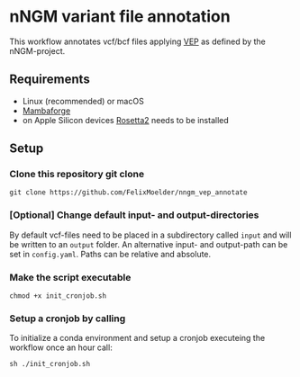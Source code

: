 # nNGM variant file annotation

This workflow annotates vcf/bcf files applying [VEP]((https://www.ensembl.org/info/docs/tools/vep/index.html)) as defined by the nNGM-project. 


## Requirements

* Linux (recommended) or macOS
* [Mambaforge](https://github.com/conda-forge/miniforge#mambaforge)
* on Apple Silicon devices [Rosetta2](https://support.apple.com/en-us/HT211861) needs to be installed
## Setup

### Clone this repository git clone
`git clone https://github.com/FelixMoelder/nngm_vep_annotate`

### [Optional] Change default input- and output-directories

By default vcf-files need to be placed in a subdirectory called `input` and will be written to an `output` folder.
An alternative input- and output-path can be set in `config.yaml`. Paths can be relative and absolute.

### Make the script executable
`chmod +x init_cronjob.sh`

### Setup a cronjob by calling

To initialize a conda environment and setup a cronjob executeing the workflow once an hour call:

`sh ./init_cronjob.sh`

